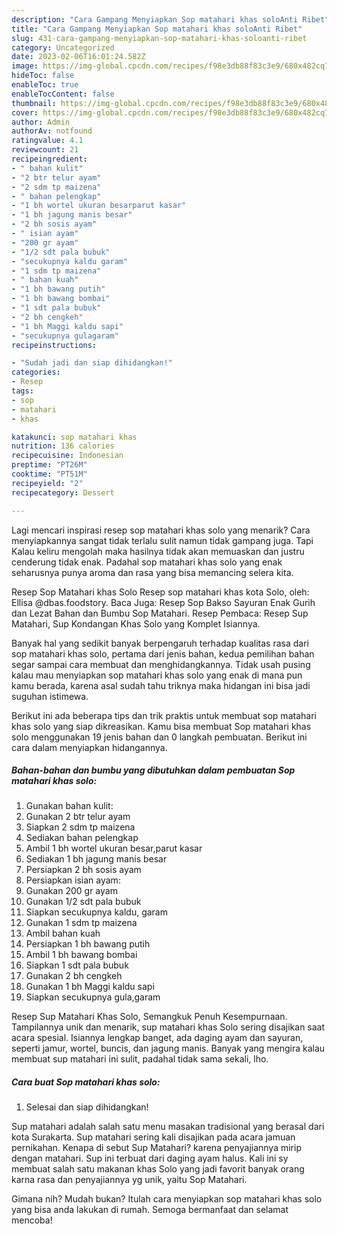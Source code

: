 ```yaml
---
description: "Cara Gampang Menyiapkan Sop matahari khas soloAnti Ribet"
title: "Cara Gampang Menyiapkan Sop matahari khas soloAnti Ribet"
slug: 431-cara-gampang-menyiapkan-sop-matahari-khas-soloanti-ribet
category: Uncategorized
date: 2023-02-06T16:01:24.582Z
image: https://img-global.cpcdn.com/recipes/f98e3db88f83c3e9/680x482cq70/sop-matahari-khas-solo-foto-resep-utama.jpg
hideToc: false
enableToc: true
enableTocContent: false
thumbnail: https://img-global.cpcdn.com/recipes/f98e3db88f83c3e9/680x482cq70/sop-matahari-khas-solo-foto-resep-utama.jpg
cover: https://img-global.cpcdn.com/recipes/f98e3db88f83c3e9/680x482cq70/sop-matahari-khas-solo-foto-resep-utama.jpg
author: Admin
authorAv: notfound
ratingvalue: 4.1
reviewcount: 21
recipeingredient:
- " bahan kulit"
- "2 btr telur ayam"
- "2 sdm tp maizena"
- " bahan pelengkap"
- "1 bh wortel ukuran besarparut kasar"
- "1 bh jagung manis besar"
- "2 bh sosis ayam"
- " isian ayam"
- "200 gr ayam"
- "1/2 sdt pala bubuk"
- "secukupnya kaldu garam"
- "1 sdm tp maizena"
- " bahan kuah"
- "1 bh bawang putih"
- "1 bh bawang bombai"
- "1 sdt pala bubuk"
- "2 bh cengkeh"
- "1 bh Maggi kaldu sapi"
- "secukupnya gulagaram"
recipeinstructions:

- "Sudah jadi dan siap dihidangkan!"
categories:
- Resep
tags:
- sop
- matahari
- khas

katakunci: sop matahari khas 
nutrition: 136 calories
recipecuisine: Indonesian
preptime: "PT26M"
cooktime: "PT51M"
recipeyield: "2"
recipecategory: Dessert

---
```



Lagi mencari inspirasi resep sop matahari khas solo yang menarik? Cara menyiapkannya sangat tidak terlalu sulit namun tidak gampang juga. Tapi Kalau keliru mengolah maka hasilnya tidak akan memuaskan dan justru cenderung tidak enak. Padahal sop matahari khas solo yang enak seharusnya punya aroma dan rasa yang bisa memancing selera kita.


Resep Sop Matahari khas Solo Resep sop matahari khas kota Solo, oleh: Ellisa @dbas.foodstory. Baca Juga: Resep Sop Bakso Sayuran Enak Gurih dan Lezat Bahan dan Bumbu Sop Matahari. Resep Pembaca: Resep Sup Matahari, Sup Kondangan Khas Solo yang Komplet Isiannya.

Banyak hal yang sedikit banyak berpengaruh terhadap kualitas rasa dari sop matahari khas solo, pertama dari jenis bahan, kedua pemilihan bahan segar sampai cara membuat dan menghidangkannya. Tidak usah pusing kalau mau menyiapkan sop matahari khas solo yang enak di mana pun kamu berada, karena asal sudah tahu triknya maka hidangan ini bisa jadi suguhan istimewa.


Berikut ini ada beberapa tips dan trik praktis untuk membuat sop matahari khas solo yang siap dikreasikan. Kamu bisa membuat Sop matahari khas solo menggunakan 19 jenis bahan dan 0 langkah pembuatan. Berikut ini cara dalam menyiapkan hidangannya.

<!--inarticleads1-->

##### Bahan-bahan dan bumbu yang dibutuhkan dalam pembuatan Sop matahari khas solo:

1. Gunakan  bahan kulit:
1. Gunakan 2 btr telur ayam
1. Siapkan 2 sdm tp maizena
1. Sediakan  bahan pelengkap
1. Ambil 1 bh wortel ukuran besar,parut kasar
1. Sediakan 1 bh jagung manis besar
1. Persiapkan 2 bh sosis ayam
1. Persiapkan  isian ayam:
1. Gunakan 200 gr ayam
1. Gunakan 1/2 sdt pala bubuk
1. Siapkan secukupnya kaldu, garam
1. Gunakan 1 sdm tp maizena
1. Ambil  bahan kuah
1. Persiapkan 1 bh bawang putih
1. Ambil 1 bh bawang bombai
1. Siapkan 1 sdt pala bubuk
1. Gunakan 2 bh cengkeh
1. Gunakan 1 bh Maggi kaldu sapi
1. Siapkan secukupnya gula,garam


Resep Sup Matahari Khas Solo, Semangkuk Penuh Kesempurnaan. Tampilannya unik dan menarik, sup matahari khas Solo sering disajikan saat acara spesial. Isiannya lengkap banget, ada daging ayam dan sayuran, seperti jamur, wortel, buncis, dan jagung manis. Banyak yang mengira kalau membuat sup matahari ini sulit, padahal tidak sama sekali, lho. 

<!--inarticleads2-->

##### Cara buat Sop matahari khas solo:


1. Selesai dan siap dihidangkan!

Sup matahari adalah salah satu menu masakan tradisional yang berasal dari kota Surakarta. Sup matahari sering kali disajikan pada acara jamuan pernikahan. Kenapa di sebut Sup Matahari? karena penyajiannya mirip dengan matahari. Sup ini terbuat dari daging ayam halus. Kali ini sy membuat salah satu makanan khas Solo yang jadi favorit banyak orang karna rasa dan penyajiannya yg unik, yaitu Sop Matahari. 

Gimana nih? Mudah bukan? Itulah cara menyiapkan sop matahari khas solo yang bisa anda lakukan di rumah. Semoga bermanfaat dan selamat mencoba!
